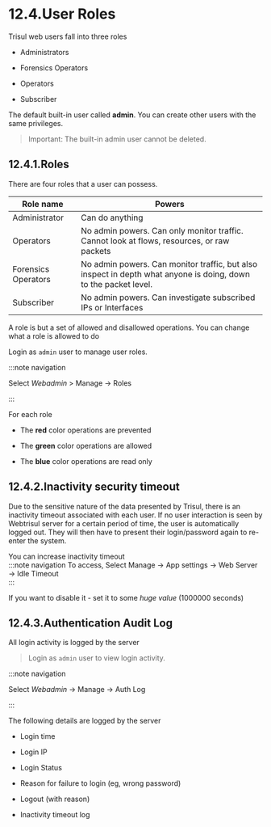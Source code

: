 # 12.4.User Roles

Trisul web users fall into three roles

- Administrators  

- Forensics Operators  

- Operators  

- Subscriber

The default built-in user called **admin**. You can create other users with the same privileges.  

> Important:  The built-in admin user cannot be deleted.

## 12.4.1.Roles

There are four roles that a user can possess.

| Role name           | Powers                                                                                                          |
| ------------------- | --------------------------------------------------------------------------------------------------------------- |
| Administrator       | Can do anything                                                                                                 |
| Operators           | No admin powers. Can only monitor traffic. Cannot look at flows, resources, or raw packets                      |
| Forensics Operators | No admin powers. Can monitor traffic, but also inspect in depth what anyone is doing, down to the packet level. |
| Subscriber          | No admin powers. Can investigate subscribed IPs or Interfaces                                                   |

A role is but a set of allowed and disallowed operations. You can change
what a role is allowed to do

Login as `admin` user to manage user roles.

:::note navigation

Select *Webadmin* \> Manage -\> Roles

:::

For each role  

- The **red** color operations are prevented 

- The **green** color operations are allowed  

- The **blue** color operations are read only

## 12.4.2.Inactivity security timeout

Due to the sensitive nature of the data presented by Trisul, there is an
inactivity timeout associated with each user. If no user interaction is
seen by Webtrisul server for a certain period of time, the user is
automatically logged out. They will then have to present their
login/password again to re-enter the system.

You can increase inactivity timeout  
:::note navigation 
To access, Select Manage -\> App settings -\> Web Server -\> Idle Timeout  
:::

If you want to disable it - set it to some *huge value* (1000000
seconds)

## 12.4.3.Authentication Audit Log

All login activity is logged by the server

> Login as `admin` user to view login activity.

:::note navigation

Select *Webadmin* -\> Manage -\> Auth Log

:::

The following details are logged by the server  

- Login time  

- Login IP  

- Login Status  

- Reason for failure to login (eg, wrong password)  

- Logout (with reason)  

- Inactivity timeout log

